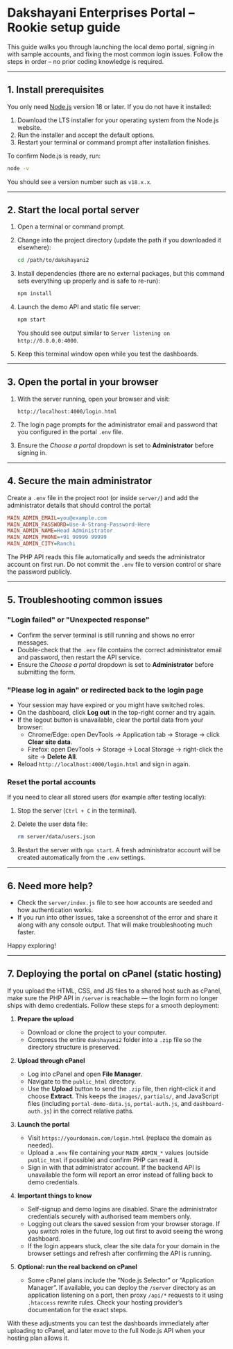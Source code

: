 # Dakshayani Enterprises Portal – Rookie setup guide

This guide walks you through launching the local demo portal, signing in with sample accounts, and fixing the most common login issues. Follow the steps in order – no prior coding knowledge is required.

---

## 1. Install prerequisites

You only need [Node.js](https://nodejs.org/) version 18 or later. If you do not have it installed:

1. Download the LTS installer for your operating system from the Node.js website.
2. Run the installer and accept the default options.
3. Restart your terminal or command prompt after installation finishes.

To confirm Node.js is ready, run:

```bash
node -v
```

You should see a version number such as `v18.x.x`.

---

## 2. Start the local portal server

1. Open a terminal or command prompt.
2. Change into the project directory (update the path if you downloaded it elsewhere):

   ```bash
   cd /path/to/dakshayani2
   ```

3. Install dependencies (there are no external packages, but this command sets everything up properly and is safe to re-run):

   ```bash
   npm install
   ```

4. Launch the demo API and static file server:

   ```bash
   npm start
   ```

   You should see output similar to `Server listening on http://0.0.0.0:4000`.

5. Keep this terminal window open while you test the dashboards.

---

## 3. Open the portal in your browser

1. With the server running, open your browser and visit:

   ```
   http://localhost:4000/login.html
   ```

2. The login page prompts for the administrator email and password that you configured in the portal `.env` file.

3. Ensure the *Choose a portal* dropdown is set to **Administrator** before signing in.

---

## 4. Secure the main administrator

Create a `.env` file in the project root (or inside `server/`) and add the administrator details that should control the portal:

```ini
MAIN_ADMIN_EMAIL=you@example.com
MAIN_ADMIN_PASSWORD=Use-A-Strong-Password-Here
MAIN_ADMIN_NAME=Head Administrator
MAIN_ADMIN_PHONE=+91 99999 99999
MAIN_ADMIN_CITY=Ranchi
```

The PHP API reads this file automatically and seeds the administrator account on first run. Do not commit the `.env` file to version control or share the password publicly.

---

## 5. Troubleshooting common issues

### "Login failed" or "Unexpected response"

- Confirm the server terminal is still running and shows no error messages.
- Double-check that the `.env` file contains the correct administrator email and password, then restart the API service.
- Ensure the *Choose a portal* dropdown is set to **Administrator** before submitting the form.

### "Please log in again" or redirected back to the login page

- Your session may have expired or you might have switched roles.
- On the dashboard, click **Log out** in the top-right corner and try again.
- If the logout button is unavailable, clear the portal data from your browser:
  - Chrome/Edge: open DevTools → Application tab → Storage → click **Clear site data**.
  - Firefox: open DevTools → Storage → Local Storage → right-click the site → **Delete All**.
- Reload `http://localhost:4000/login.html` and sign in again.

### Reset the portal accounts

If you need to clear all stored users (for example after testing locally):

1. Stop the server (`Ctrl + C` in the terminal).
2. Delete the user data file:

   ```bash
   rm server/data/users.json
   ```

3. Restart the server with `npm start`. A fresh administrator account will be created automatically from the `.env` settings.

---

## 6. Need more help?

- Check the `server/index.js` file to see how accounts are seeded and how authentication works.
- If you run into other issues, take a screenshot of the error and share it along with any console output. That will make troubleshooting much faster.

Happy exploring!

---

## 7. Deploying the portal on cPanel (static hosting)

If you upload the HTML, CSS, and JS files to a shared host such as cPanel, make sure the PHP API in `/server` is reachable — the login form no longer ships with demo credentials. Follow these steps for a smooth deployment:

1. **Prepare the upload**
   - Download or clone the project to your computer.
   - Compress the entire `dakshayani2` folder into a `.zip` file so the directory structure is preserved.

2. **Upload through cPanel**
   - Log into cPanel and open **File Manager**.
   - Navigate to the `public_html` directory.
   - Use the **Upload** button to send the `.zip` file, then right-click it and choose **Extract**. This keeps the `images/`, `partials/`, and JavaScript files (including `portal-demo-data.js`, `portal-auth.js`, and `dashboard-auth.js`) in the correct relative paths.

3. **Launch the portal**
   - Visit `https://yourdomain.com/login.html` (replace the domain as needed).
   - Upload a `.env` file containing your `MAIN_ADMIN_*` values (outside `public_html` if possible) and confirm PHP can read it.
   - Sign in with that administrator account. If the backend API is unavailable the form will report an error instead of falling back to demo credentials.

4. **Important things to know**
   - Self-signup and demo logins are disabled. Share the administrator credentials securely with authorised team members only.
   - Logging out clears the saved session from your browser storage. If you switch roles in the future, log out first to avoid seeing the wrong dashboard.
   - If the login appears stuck, clear the site data for your domain in the browser settings and refresh after confirming the API is running.

5. **Optional: run the real backend on cPanel**
   - Some cPanel plans include the “Node.js Selector” or “Application Manager”. If available, you can deploy the `/server` directory as an application listening on a port, then proxy `/api/*` requests to it using `.htaccess` rewrite rules. Check your hosting provider’s documentation for the exact steps.

With these adjustments you can test the dashboards immediately after uploading to cPanel, and later move to the full Node.js API when your hosting plan allows it.

